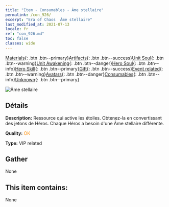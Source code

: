 ```yaml
---
title: "Item - Consumables - Âme stellaire"
permalink: /con_926/
excerpt: "Era of Chaos  Âme stellaire"
last_modified_at: 2021-07-13
locale: fr
ref: "con_926.md"
toc: false
classes: wide
---
```

 [Materials](/ItemsFR/){: .btn .btn--primary}[Artifacts](/ItemsFR/Artifacts/){: .btn .btn--success}[Unit Soul](/ItemsFR/UnitSoul/){: .btn .btn--warning}[Unit Awakening](/ItemsFR/UnitAwakening/){: .btn .btn--danger}[Hero Soul](/ItemsFR/HeroSoul/){: .btn .btn--info}[Hero Skill](/ItemsFR/HeroSkill/){: .btn .btn--primary}[Gift](/ItemsFR/Gift/){: .btn .btn--success}[Event related](/ItemsFR/Events/){: .btn .btn--warning}[Avatars](/ItemsFR/Avatars/){: .btn .btn--danger}[Consumables](/ItemsFR/Consumables/){: .btn .btn--info}[Unknown](/ItemsFR/Unknown/){: .btn .btn--primary}

 ![Âme stellaire](/images/t/i_40014.png)

## Détails
 **Description:** Ressource qui active les étoiles. Obtenez-la en convertissant des jetons de Héros. Chaque Héros a besoin d'une Âme stellaire différente.

 **Quality:** <span style="color: #FF8C00">OK</span>

 **Type:** VIP related

## Gather

  None

## This item contains:

  None

